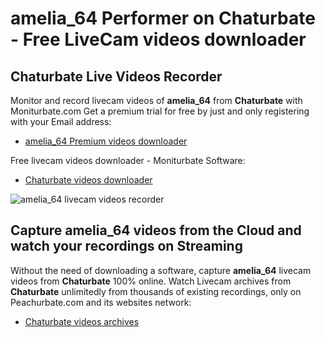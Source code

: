 # amelia_64 Performer on Chaturbate - Free LiveCam videos downloader

## Chaturbate Live Videos Recorder

Monitor and record livecam videos of **amelia_64** from **Chaturbate** with Moniturbate.com
Get a premium trial for free by just and only registering with your Email address:
* [amelia_64 Premium videos downloader](https://moniturbate.com/request-demo-licence-key.html)

Free livecam videos downloader - Moniturbate Software:
* [Chaturbate videos downloader](https://moniturbate.com/moniturbate-download-software.html)

![amelia_64 livecam videos recorder](https://peachurnet.com/templates/moniturbate-software.png)


## Capture amelia_64 videos from the Cloud and watch your recordings on Streaming

Without the need of downloading a software, capture **amelia_64** livecam videos from **Chaturbate** 100% online.
Watch Livecam archives from **Chaturbate** unlimitedly from thousands of existing recordings, only on Peachurbate.com and its websites network:
* [Chaturbate videos archives](https://peachurnet.com/)